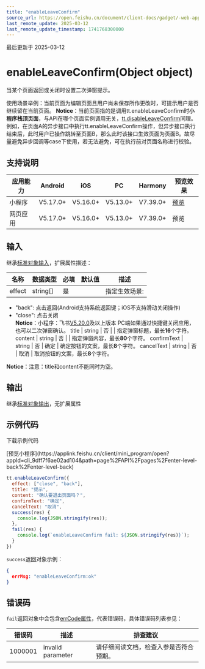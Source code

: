 ```yaml
---
title: "enableLeaveConfirm"
source_url: https://open.feishu.cn/document/client-docs/gadget/-web-app-api/interface/page_leave_confirm_modal/enable_leave_confirm
last_remote_update: 2025-03-12
last_remote_update_timestamp: 1741768300000
---
```

最后更新于 2025-03-12

# enableLeaveConfirm(Object object)

当某个页面返回或关闭时设置二次弹窗提示。

使用场景举例：当前页面为编辑页面且用户尚未保存所作更改时，可提示用户是否继续留在当前页面。
**Notice**：当前页面指的是调用tt.enableLeaveConfirm时**小程序栈顶页面**，与API在哪个页面实例调用无关，[tt.disableLeaveConfirm](https://open.feishu.cn/document/uYjL24iN/uUTOuUTOuUTO/page_leave_confirm_modal/disable_leave_confirm)同理。
例如，在页面A的异步接口中执行tt.enableLeaveConfirm操作，但异步接口执行结束后，此时用户已操作跳转至页面B，那么此时该接口生效页面为页面B。故尽量避免异步回调等case下使用，若无法避免，可在执行前对页面名称进行校验。

## 支持说明

应用能力 | Android | iOS | PC | Harmony | 预览效果
--- | --- | --- | --- | --- | ---
小程序 | V5.17.0+ | V5.16.0+ | V5.13.0+ | V7.39.0+ | [预览](https://applink.feishu.cn/client/mini_program/open?appId=cli_9dff7f6ae02ad104&path=page%2FAPI%2Fpages%2Fenter-level-back%2Fenter-level-back)
网页应用 | V5.17.0+ | V5.16.0+ | V5.13.0+ | V7.39.0+ | 预览

## 输入
继承[标准对象输入](https://open.feishu.cn/document/uYjL24iN/ukzNy4SO3IjL5cjM)，扩展属性描述：

名称 | 数据类型 | 必填 | 默认值 | 描述
--- | --- | --- | --- | ---
effect | string[] | 是 |  | 指定生效场景:  
- "back": 点击返回(Android支持系统返回键；iOS不支持滑动关闭操作)  
- "close": 点击关闭  
 **Notice**：小程序：飞书[V5.20.0](https://open.feishu.cn/document/uYjL24iN/uAjMuAjMuAjM/version-compatibility)及以上版本 PC端如果通过快捷键关闭应用，也可以二次弹窗确认。
title | string | 否 |  | 指定弹窗标题，最长**16**个字符。
content | string | 否 |  | 指定弹窗内容，最长**80**个字符。
confirmText | string | 否 | 确定 | 确定按钮的文案，最长**8**个字符。
cancelText | string | 否 | 取消 | 取消按钮的文案，最长**8**个字符。

**Notice**：注意：title和content不能同时为空。

## 输出

继承[标准对象输出](https://open.feishu.cn/document/uYjL24iN/ukzNy4SO3IjL5cjM#8c92acb8)，无扩展属性

## 示例代码

<md-download-code href="https://open.feishu.cn/document/uYjL24iN/uYDM04iNwQjL2ADN" mobileDisplay="none">下载示例代码</md-download-code>

<div style="display: flex">
          [预览小程序](https://applink.feishu.cn/client/mini_program/open?appId=cli_9dff7f6ae02ad104&path=page%2FAPI%2Fpages%2Fenter-level-back%2Fenter-level-back)

</div> 

```js
tt.enableLeaveConfirm({
  effect: ["close", "back"], 
  title: "提示", 
  content: "确认要退出页面吗？",
  confirmText: "确定",
  cancelText: "取消",
  success(res) {
    console.log(JSON.stringify(res));
  },
  fail(res) {
    console.log(`enableLeaveConfirm fail: ${JSON.stringify(res)}`);
  }
})
```

`success`返回对象示例：

```json
{
  errMsg: "enableLeaveConfirm:ok"
}
``` 

## 错误码
`fail`返回对象中会包含[errCode属性](https://open.feishu.cn/document/uYjL24iN/ukzNy4SO3IjL5cjM#a825f4c8)，代表错误码，具体错误码列表参见：

错误码 | 描述 | 排查建议
--- | --- | ---
1000001 | invalid parameter | 请仔细阅读文档，检查入参是否符合预期。
